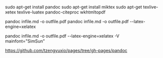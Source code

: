 sudo apt-get install pandoc
sudo apt-get install miktex
sudo apt-get texlive-xetex texlive-luatex pandoc-citeproc wkhtmltopdf

pandoc infile.md -o outfile.pdf
pandoc infile.md -o outfile.pdf --latex-engine=xelatex

pandoc infile.md -o outfile.pdf --latex-engine=xelatex -V mainfont="SimSun"

https://github.com/tzengyuxio/pages/tree/gh-pages/pandoc